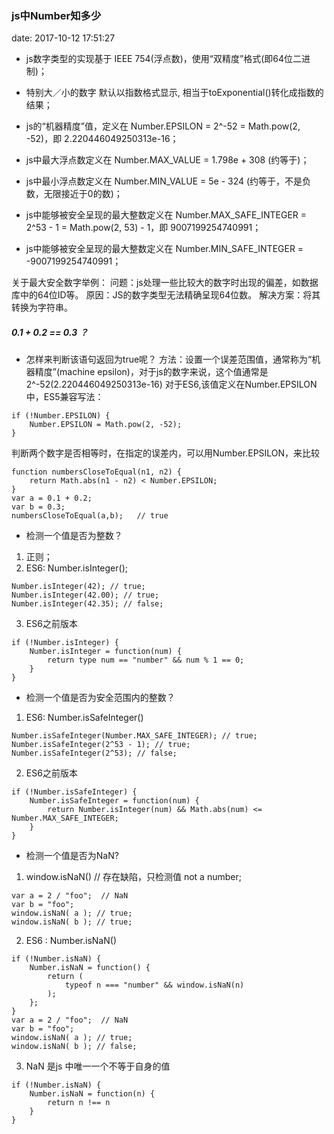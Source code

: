 ### js中Number知多少
date: 2017-10-12 17:51:27

- js数字类型的实现基于 IEEE 754(浮点数)，使用“双精度”格式(即64位二进制)；
- 特别大／小的数字 默认以指数格式显示, 相当于toExponential()转化成指数的结果；

- js的“机器精度”值，定义在 Number.EPSILON = 2^-52 = Math.pow(2, -52)，即 2.220446049250313e-16；
- js中最大浮点数定义在 Number.MAX_VALUE = 1.798e + 308 (约等于)；
- js中最小浮点数定义在 Number.MIN_VALUE = 5e - 324 (约等于，不是负数，无限接近于0的数)；
- js中能够被安全呈现的最大整数定义在 Number.MAX_SAFE_INTEGER = 2^53 - 1 = Math.pow(2, 53) - 1，即 9007199254740991；
- js中能够被安全呈现的最大整数定义在 Number.MIN_SAFE_INTEGER = -9007199254740991；

关于最大安全数字举例：
问题：js处理一些比较大的数字时出现的偏差，如数据库中的64位ID等。
原因：JS的数字类型无法精确呈现64位数。
解决方案：将其转换为字符串。

##### 0.1 + 0.2 == 0.3 ？


- 怎样来判断该语句返回为true呢？
方法：设置一个误差范围值，通常称为“机器精度”(machine epsilon)，对于js的数字来说，这个值通常是2^-52(2.220446049250313e-16)
对于ES6,该值定义在Number.EPSILON中，ES5兼容写法：
```
if (!Number.EPSILON) {
    Number.EPSILON = Math.pow(2, -52);
}
```
判断两个数字是否相等时，在指定的误差内，可以用Number.EPSILON，来比较
```
function numbersCloseToEqual(n1, n2) {
    return Math.abs(n1 - n2) < Number.EPSILON;
}
var a = 0.1 + 0.2;
var b = 0.3;
numbersCloseToEqual(a,b);	// true
```

- 检测一个值是否为整数？
1. 正则；
2. ES6: Number.isInteger();
```
Number.isInteger(42); // true;
Number.isInteger(42.00); // true;
Number.isInteger(42.35); // false;
```
3. ES6之前版本
```
if (!Number.isInteger) {
    Number.isInteger = function(num) {
        return type num == "number" && num % 1 == 0;
    }
}
```

- 检测一个值是否为安全范围内的整数？
1. ES6: Number.isSafeInteger()
```
Number.isSafeInteger(Number.MAX_SAFE_INTEGER); // true;
Number.isSafeInteger(2^53 - 1); // true;
Number.isSafeInteger(2^53); // false;
```
2. ES6之前版本
```
if (!Number.isSafeInteger) {
    Number.isSafeInteger = function(num) {
        return Number.isInteger(num) && Math.abs(num) <= Number.MAX_SAFE_INTEGER;
    }
}
```

- 检测一个值是否为NaN?
1. window.isNaN()  // 存在缺陷，只检测值 not a number;
```
var a = 2 / "foo";  // NaN
var b = "foo";
window.isNaN( a ); // true;
window.isNaN( b ); // true;
```
2. ES6 : Number.isNaN()
```
if (!Number.isNaN) {
    Number.isNaN = function() {
        return (
            typeof n === "number" && window.isNaN(n)
        );
    };
}
var a = 2 / "foo";  // NaN
var b = "foo";
window.isNaN( a ); // true;
window.isNaN( b ); // false;
```
3. NaN 是js 中唯一一个不等于自身的值
```
if (!Number.isNaN) {
    Number.isNaN = function(n) {
        return n !== n
    }
}
```
